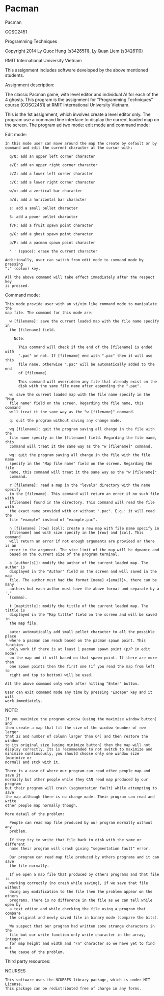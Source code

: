 Pacman
======

Pacman

COSC2451

Programming Techniques

Copyright 2014 Ly Quoc Hung (s3426511), Ly Quan Liem (s3426110)

RMIT International University Vietnam

This assignment includes software developed by the above mentioned students.

Assignment description:

  The classic Pacman game, with level editor and individual AI for each of the
  4 ghosts. This program is the assignment for "Programming Techniques" course
  (COSC2451) at RMIT International University Vietnam.

  This is the 1st assignment, which involves create a level editor only. The
  program use a command line interface to display the current loaded map on the
  screen. The program ad two mode: edit mode and command mode:
  
  Edit mode:
  
    In this mode user can move around the map the create by default or by
    command and edit the current character at the cursor with:
    
      q/Q: add an upper left corner character
      
      e/E: add an upper right corner character
      
      z/Z: add a lower left corner character
      
      c/C: add a lower right corner character
      
      w/x: add a vertical bar character
      
      a/d: add a horizontal bar character
      
      s: add a small pellet character
      
      S: add a power pellet character
      
      f/F: add a fruit spawn point character
      
      g/G: add a ghost spawn point character
      
      p/P: add a pacman spawn point character
      
      ' ' (space): erase the current character
      
    Additionally, user can switch from edit mode to command mode by pressing
    ":" (colon) key.
    
    All the above command will take effect immediately after the respect key
    is pressed.
    
  Command mode:
  
    This mode provide user with an vi/vim like command mode to manipulate the
    map file. The command for this mode are:
      
      w [filename]: save the current loaded map with the file name specify in
      the [filename] field.
      
        Note:
          
          This command will check if the end of the [filename] is ended with
          ".pac" or not. If [filename] end with ".pac" then it will use this
          file name, otherwise ".pac" will be automatically added to the end
          of [filename].
          
          This command will overridden any file that already exist on the
          disk with the same file name after appending the ".pac".
          
      w: save the current loaded map with the file name specify in the "Map
      file name" field on the screen. Regarding the file name, this command
      will treat it the same way as the "w [filename]" command.
          
      q: quit the program without saving any change made.
      
      wq [filename]: quit the program saving all change in the file with the
      file name specify in the [filename] field. Regarding the file name, this
      command will treat it the same way as the "w [filename]" command.
      
      wq: quit the program saving all change in the file with the file name
      specify in the "Map file name" field on the screen. Regarding the file
      name, this command will treat it the same way as the "w [filename]"
      command.
      
      r [filename]: read a map in the "levels" directory with the name specify
      in the [filename]. This command will return an error if no such file with
      [filename] found in the directory. This command will read the file with
      the exact name provided with or without ".pac". E.g.: it will read the
      file "example" instead of "example.pac".
      
      n [filename] [row] [col]: create a new map with file name specify in
      [filename] and with size specify in the [row] and [col]. This command
      will return an error if not enough arguments are provided or there is an
      error in the argument. The size limit of the map will be dynamic and
      based on the current size of the program terminal.
      
      a [author(s)]: modify the author of the current loaded map. The author is
      displayed in the "Author" field on the screen and will saved in the map
      file. The author must had the format [name] <[email]>, there can be many
      authors but each author must have the above format and separate by a ','
      (comma).
      
      t [maptittle]: modify the tittle of the current loaded map. The tittle is
      displayed in the "Map tittle" field on the screen and will be saved in
      the map file.
      
      auto: automatically add small pellet character to all the possible place
      where a pacman can reach based on the pacman spawn point. This function
      only work if there is at least 1 pacman spawn point (p/P in edit mode)
      on the map and it will based on that spawn point. If there are more than
      one spawn points then the first one (if you read the map from left to 
      right and top to bottom) will be used.
      
    All the above command only work after hitting "Enter" button.
    
    User can exit command mode any time by pressing "Escape" key and it will
    work immediately.
    
  NOTE:
  
    If you maximize the program window (using the maximize window button) and
    then create a map that fit the size of the window (number of row larger
    that 22 and number of column larger than 64) and then restore the window
    to its original size (using minimize button) then the map will not
    display correctly. Its is recommended to not switch to maximize and
    minimize continuously, you should choose only one window size (maximize or
    normal) and stck with it.

    There is a case of where our program can read other people map and save it
    normally but other people while they CAN read map produced by our program
    but their program will crash (segmentation fault) while attempting to save
    the map although there is no change made. Their program can read and write
    other people map normally though.
    
    More detail of the problem:
    
      People can read map file produced by our program normally without any
      problem.
      
      If they try to write that file back to disk with the same or different
      name their program will crash giving "segmentation fault" error.
      
      Our program can read map file produced by others programs and it can save
      the file normally.
      
      If we open a map file that produced by others programs and that file is
      working correctly (no crash while saving), if we save that file without
      doing any modification to the file then the problem appear on the others
      programs. There is no difference in the file as we can tell while open by
      a text editor and while checking the file using a program that compare
      the original and newly saved file in binary mode (compare the bits).
      
      We suspect that our program had written some strange characters in the
      file but our write function only write character in the array, integer
      for map height and width and "\n" character so we have yet to find out 
      the cause of the problem.
      
Third party resources:

  NCURSES
  
    This software uses the NCURSES library package, which is under MIT License.
    This package can be redistributed free of charge in any forms.